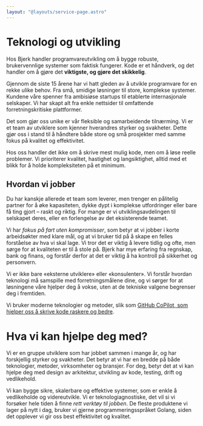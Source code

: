 ```yaml
---
layout: "@layouts/service-page.astro"
---
```


# Teknologi og utvikling

Hos Bjerk handler programvareutvikling om å bygge robuste, brukervennlige
systemer som faktisk fungerer. Kode er et håndverk, og det handler om å gjøre
det **viktigste, og gjøre det skikkelig**.

Gjennom de siste 15 årene har vi hatt gleden av å utvikle programvare for en
rekke ulike behov. Fra små, smidige løsninger til store, komplekse systemer.
Kundene våre spenner fra ambisiøse startups til etablerte internasjonale
selskaper. Vi har skapt alt fra enkle nettsider til omfattende
forretningskritiske plattformer.

Det som gjør oss unike er vår fleksible og samarbeidende tilnærming. Vi er et
team av utviklere som kjenner hverandres styrker og svakheter. Dette gjør oss i
stand til å håndtere både store og små prosjekter med samme fokus på kvalitet og
effektivitet.

Hos oss handler det ikke om å skrive mest mulig kode, men om å løse reelle
problemer. Vi prioriterer kvalitet, hastighet og langsiktighet, alltid med et
blikk for å holde kompleksiteten på et minimum.

## Hvordan vi jobber

Du har kanskje allerede et team som leverer, men trenger en pålitelig partner
for å øke kapasiteten, dykke dypt i komplekse utfordringer eller bare få ting
gjort – raskt og riktig. For mange er vi utviklingsavdelingen til selskapet
deres, eller en forlengelse av det eksisterende teamet.

Vi har _fokus på fart uten kompromisser_, som betyr at vi jobber i korte
arbeidsøkter med klare mål, og at vi bruker tid på å skape en felles forståelse
av hva vi skal lage. Vi tror det er viktig å levere tidlig og ofte, men sørge
for at kvaliteten er til å stole på. Bjerk har mye erfaring fra regnskap, bank
og finans, og forstår derfor at det er viktig å ha kontroll på sikkerhet og
personvern.

Vi er ikke bare «eksterne utviklere» eller «konsulenter». Vi forstår hvordan
teknologi må samspille med forretningsmålene dine, og vi sørger for at
løsningene våre hjelper deg å vokse, uten at de tekniske valgene begrenser deg i
fremtiden.

Vi bruker moderne teknologier og metoder, slik som
[GitHub CoPilot, som hjelper oss å skrive kode raskere og bedre](https://www.kode24.no/artikkel/ett-ar-med-copilot-vi-har-blitt-bedre-utviklere/79580398).

# Hva vi kan hjelpe deg med?

Vi er en gruppe utviklere som har jobbet sammen i mange år, og har forskjellig
styrker og svakheter. Det betyr at vi har en bredde på både teknologier,
metoder, virksomheter og bransjer. For deg, betyr det at vi kan hjelpe deg med
design av arkitektur, utvikling av kode, testing, drift og vedlikehold.

Vi kan bygge sikre, skalerbare og effektive systemer, som er enkle å
vedlikeholde og videreutvikle. Vi er teknologiagnostiske, det vil si vi forsøker
hele tiden å finne _rett verktøy til jobben_. De fleste produktene vi lager på
nytt i dag, bruker vi gjerne programmeringsspråket Golang, siden det opplever vi
gir oss best effektivitet og kvalitet.
